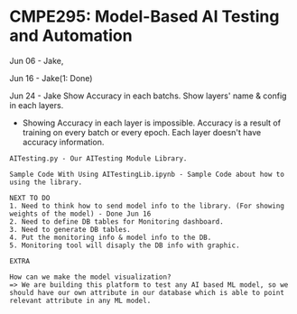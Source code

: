 # CMPE295: Model-Based AI Testing and Automation



Jun 06 - Jake, 

Jun 16 - Jake(1: Done)

Jun 24 - Jake
   Show Accuracy in each batchs.
   Show layers' name & config in each layers.
   
   * Showing Accuracy in each layer is impossible. Accuracy is a result of training on every batch or every epoch. Each layer doesn't have accuracy information. 
     
```
AITesting.py - Our AITesting Module Library.

Sample Code With Using AITestingLib.ipynb - Sample Code about how to using the library.

NEXT TO DO
1. Need to think how to send model info to the library. (For showing weights of the model) - Done Jun 16
2. Need to define DB tables for Monitoring dashboard.
3. Need to generate DB tables. 
4. Put the monitoring info & model info to the DB.
5. Monitoring tool will disaply the DB info with graphic.

EXTRA

How can we make the model visualization?
=> We are building this platform to test any AI based ML model, so we should have our own attribute in our database which is able to point relevant attribute in any ML model.
```
